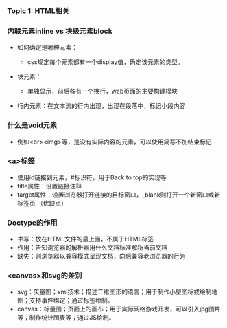### Topic 1:  HTML相关

### **内联元素inline vs 块级元素block**

- 如何确定是哪种元素：

  -	css规定每个元素都有一个display值，确定该元素的类型。

- 块元素：

  -	单独显示，前后各有一个换行，web页面的主要构建模块

- 行内元素：在文本流的行内出现，出现在段落中，标记小段内容

  

### **什么是void元素**

- 例如\<br>\<img>等，是没有实际内容的元素，可以使用简写不加结束标记

### **\<a>标签**

- 使用id链接到元素，#标识符，用于Back to top的实现等
- title属性：设置链接注释
- target属性：设置浏览器打开链接的目标窗口，_blank则打开一个新窗口或新标签页 （优缺点）

### **Doctype**的作用

- 书写：放在HTML文件的最上面，不属于HTML标签
- 作用：告知浏览器的解析器用什么文档标准解析当前文档
- 缺失：则浏览器以兼容模式呈现文档，向后兼容老浏览器的行为

### **\<canvas>和svg**的差别

- svg：矢量图；xml技术；描述二维图形的语言；用于制作小型图标或绘制地图；支持事件绑定；通过标签绘制。
- canvas：标量图；页面上的画布；用于实际网络游戏开发，可以引入jpg图片等；制作统计图表等；通过JS绘制。





